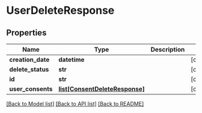 # UserDeleteResponse

## Properties
Name | Type | Description | Notes
------------ | ------------- | ------------- | -------------
**creation_date** | **datetime** |  | [optional] 
**delete_status** | **str** |  | [optional] 
**id** | **str** |  | [optional] 
**user_consents** | [**list[ConsentDeleteResponse]**](ConsentDeleteResponse.md) |  | [optional] 

[[Back to Model list]](../README.md#documentation-for-models) [[Back to API list]](../README.md#documentation-for-api-endpoints) [[Back to README]](../README.md)



